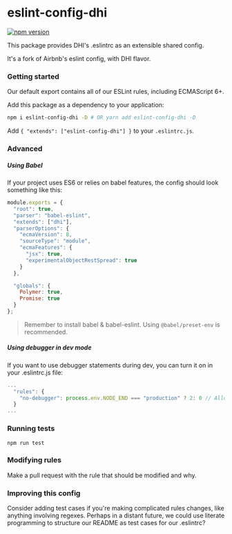 # eslint-config-dhi

[![npm version](https://badge.fury.io/js/eslint-config-dhi.svg)](http://badge.fury.io/js/eslint-config-dhi)

This package provides DHI's .eslintrc as an extensible shared config.

It's a fork of Airbnb's eslint config, with DHI flavor.
 

### Getting started
Our default export contains all of our ESLint rules, including ECMAScript 6+.
 
Add this package as a dependency to your application:
```bash
npm i eslint-config-dhi -D # OR yarn add eslint-config-dhi -D
```

Add `{ "extends": ["eslint-config-dhi"] }` to your `.eslintrc.js`.


### Advanced

##### Using Babel
If your project uses ES6 or relies on babel features, the config should look something like this:

```javascript
module.exports = {
  "root": true,
  "parser": "babel-eslint",
  "extends": ["dhi"],
  "parserOptions": {
    "ecmaVersion": 8,
    "sourceType": "module",
    "ecmaFeatures": {
      "jsx": true,
      "experimentalObjectRestSpread": true
    }
  },

  "globals": {
    Polymer: true,
    Promise: true
  }
};
```

> Remember to install babel & babel-eslint. Using `@babel/preset-env` is recommended.

##### Using debugger in dev mode
If you want to use debugger statements during dev, you can turn it on in your .eslintrc.js file:

```javascript
...
  "rules": {
    "no-debugger": process.env.NODE_END === "production" ? 2: 0 // Allow debugger during development
  }
...
```

### Running tests
```
npm run test
```


### Modifying rules
Make a pull request with the rule that should be modified and why.


### Improving this config
Consider adding test cases if you're making complicated rules changes, like anything involving regexes. Perhaps in a distant future, we could use literate programming to structure our README as test cases for our .eslintrc?
